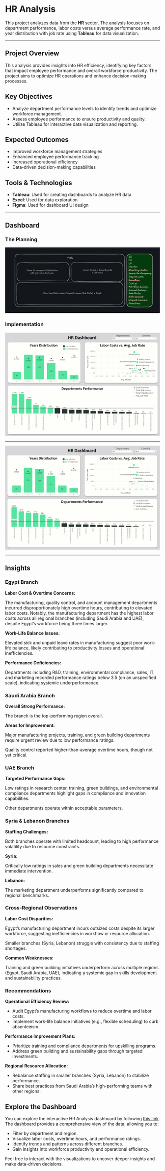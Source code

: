 # HR Analysis

This project analyzes data from the **HR** sector. The analysis focuses on department performance, labor costs versus average performance rate, and year distribution with job rate using **Tableau** for data visualization.

---

## Project Overview

This analysis provides insights into HR efficiency, identifying key factors that impact employee performance and overall workforce productivity. The project aims to optimize HR operations and enhance decision-making processes.

## Key Objectives

-   Analyze department performance levels to identify trends and optimize workforce management.
-   Assess employee performance to ensure productivity and quality.
-   Utilize Tableau for interactive data visualization and reporting.

## Expected Outcomes

-   Improved workforce management strategies
-   Enhanced employee performance tracking
-   Increased operational efficiency
-   Data-driven decision-making capabilities

## Tools & Technologies

-   **Tableau**: Used for creating dashboards to analyze HR data.
-   **Excel**: Used for data exploration
-   **Figma**: Used for dashboard UI design

---

## Dashboard

### The Planning

![Layout](./Images/Layout.png)

### Implementation

![Main](./Images/Main.png)

---

![Main2](./Images/Main%202.png)

---

## Insights

### Egypt Branch

**Labor Cost & Overtime Concerns:**

The manufacturing, quality control, and account management departments incurred disproportionately high overtime hours, contributing to elevated labor costs. Notably, the manufacturing department has the highest labor costs across all regional branches (including Saudi Arabia and UAE), despite Egypt’s workforce being three times larger.

**Work-Life Balance Issues:**

Elevated sick and unpaid leave rates in manufacturing suggest poor work-life balance, likely contributing to productivity losses and operational inefficiencies.

**Performance Deficiencies:**

Departments including R&D, training, environmental compliance, sales, IT, and marketing recorded performance ratings below 3.5 (on an unspecified scale), indicating systemic underperformance.

### Saudi Arabia Branch

**Overall Strong Performance:**

The branch is the top-performing region overall.

**Areas for Improvement:**

Major manufacturing projects, training, and green building departments require urgent review due to low performance ratings.

Quality control reported higher-than-average overtime hours, though not yet critical.

### UAE Branch

**Targeted Performance Gaps:**

Low ratings in research center, training, green buildings, and environmental compliance departments highlight gaps in compliance and innovation capabilities.

Other departments operate within acceptable parameters.

### Syria & Lebanon Branches

**Staffing Challenges:**

Both branches operate with limited headcount, leading to high performance volatility due to resource constraints.

**Syria:**

Critically low ratings in sales and green building departments necessitate immediate intervention.

**Lebanon:**

The marketing department underperforms significantly compared to regional benchmarks.

### Cross-Regional Observations

**Labor Cost Disparities:**

Egypt’s manufacturing department incurs outsized costs despite its larger workforce, suggesting inefficiencies in workflow or resource allocation.

Smaller branches (Syria, Lebanon) struggle with consistency due to staffing shortages.

**Common Weaknesses:**

Training and green building initiatives underperform across multiple regions (Egypt, Saudi Arabia, UAE), indicating a systemic gap in skills development and sustainability practices.

### Recommendations

**Operational Efficiency Review:**

-   Audit Egypt’s manufacturing workflows to reduce overtime and labor costs.
-   Implement work-life balance initiatives (e.g., flexible scheduling) to curb absenteeism.

**Performance Improvement Plans:**

-   Prioritize training and compliance departments for upskilling programs.
-   Address green building and sustainability gaps through targeted investments.

**Regional Resource Allocation:**

-   Rebalance staffing in smaller branches (Syria, Lebanon) to stabilize performance.
-   Share best practices from Saudi Arabia’s high-performing teams with other regions.

## Explore the Dashboard

You can explore the interactive HR Analysis dashboard by following [this link](https://public.tableau.com/app/profile/abdullah.elhelw/viz/HRAnalysis_17379617138080/Dashboard1?publish=yes). The dashboard provides a comprehensive view of the data, allowing you to:

-   Filter by department and region.
-   Visualize labor costs, overtime hours, and performance ratings.
-   Identify trends and patterns across different branches.
-   Gain insights into workforce productivity and operational efficiency.

Feel free to interact with the visualizations to uncover deeper insights and make data-driven decisions.
